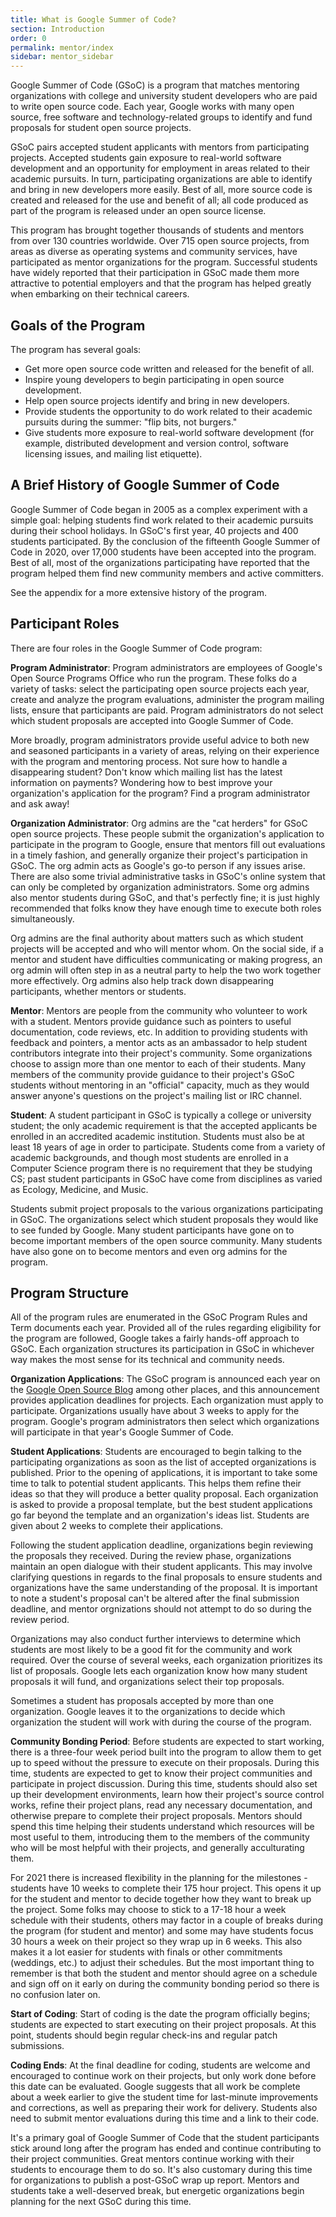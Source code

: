 ```yaml
---
title: What is Google Summer of Code?
section: Introduction
order: 0
permalink: mentor/index
sidebar: mentor_sidebar
---
```


Google Summer of Code (GSoC) is a program that matches mentoring organizations with college and university student developers who are paid to write open source code. Each year, Google works with many open source, free software and technology-related groups to identify and fund proposals for student open source projects.

GSoC pairs accepted student applicants with mentors from participating projects. Accepted students gain exposure to real-world software development and an opportunity for employment in areas related to their academic pursuits. In turn, participating organizations are able to identify and bring in new developers more easily. Best of all, more source code is created and released for the use and benefit of all; all code produced as part of the program is released under an open source license.

This program has brought together thousands of students and mentors from over 130 countries worldwide. Over 715 open source projects, from areas as diverse as operating systems and community services, have participated as mentor organizations for the program. Successful students have widely reported that their participation in GSoC made them more attractive to potential employers and that the program has helped greatly when embarking on their technical careers.


## Goals of the Program

The program has several goals:

*   Get more open source code written and released for the benefit of all.
*   Inspire young developers to begin participating in open source development.
*   Help open source projects identify and bring in new developers.
*   Provide students the opportunity to do work related to their academic pursuits during the summer: "flip bits, not burgers."
*   Give students more exposure to real-world software development (for example, distributed development and version control, software licensing issues, and mailing list etiquette).


## A Brief History of Google Summer of Code

Google Summer of Code began in 2005 as a complex experiment with a simple goal: helping students find work related to their academic pursuits during their school holidays. In GSoC's first year, 40 projects and 400 students participated. By the conclusion of the fifteenth Google Summer of Code in 2020, over 17,000 students have been accepted into the program. Best of all, most of the organizations participating have reported that the program helped them find new community members and active committers.

See the appendix for a more extensive history of the program.


## Participant Roles

There are four roles in the Google Summer of Code program:

**Program Administrator**: Program administrators are employees of Google's Open Source Programs Office who run the program. These folks do a variety of tasks: select the participating open source projects each year, create and analyze the program evaluations, administer the program mailing lists, ensure that participants are paid. Program administrators do not select which student proposals are accepted into Google Summer of Code.

More broadly, program administrators provide useful advice to both new and seasoned participants in a variety of areas, relying on their experience with the program and mentoring process. Not sure how to handle a disappearing student? Don't know which mailing list has the latest information on payments? Wondering how to best improve your organization's application for the program? Find a program administrator and ask away!

**Organization Administrator**: Org admins are the "cat herders" for GSoC open source projects. These people submit the organization's application to participate in the program to Google, ensure that mentors fill out evaluations in a timely fashion, and generally organize their project's participation in GSoC. The org admin acts as Google's go-to person if any issues arise. There are also some trivial administrative tasks in GSoC's online system that can only be completed by organization administrators. Some org admins also mentor students during GSoC, and that's perfectly fine; it is just highly recommended that folks know they have enough time to execute both roles simultaneously.

Org admins are the final authority about matters such as which student projects will be accepted and who will mentor whom. On the social side, if a mentor and student have difficulties communicating or making progress, an org admin will often step in as a neutral party to help the two work together more effectively. Org admins also help track down disappearing participants, whether mentors or students.

**Mentor**: Mentors are people from the community who volunteer to work with a student. Mentors provide guidance such as pointers to useful documentation, code reviews, etc. In addition to providing students with feedback and pointers, a mentor acts as an ambassador to help student contributors integrate into their project's community. Some organizations choose to assign more than one mentor to each of their students. Many members of the community provide guidance to their project's GSoC students without mentoring in an "official" capacity, much as they would answer anyone's questions on the project's mailing list or IRC channel.

**Student**: A student participant in GSoC is typically a college or university student;  the only academic requirement is that the accepted applicants be enrolled in an accredited academic institution. Students must also be at least 18 years of age in order to participate. Students come from a variety of academic backgrounds, and though most students are enrolled in a Computer Science program there is no requirement that they be studying CS; past student participants in GSoC have come from disciplines as varied as Ecology, Medicine, and Music.

Students submit project proposals to the various organizations participating in GSoC. The organizations select which student proposals they would like to see funded by Google. Many student participants have gone on to become important members of the open source community. Many students have also gone on to become mentors and even org admins for the program.


## Program Structure

All of the program rules are enumerated in the GSoC Program Rules and Term documents each year. Provided all of the rules regarding eligibility for the program are followed, Google takes a fairly hands-off approach to GSoC. Each organization structures its participation in GSoC in whichever way makes the most sense for its technical and community needs.

**Organization Applications**: The GSoC program is announced each year on the [Google Open Source Blog](https://opensource.googleblog.com/) among other places, and this announcement provides application deadlines for projects. Each organization must apply to participate. Organizations usually have about 3 weeks to apply for the program. Google's program administrators then select which organizations will participate in that year's Google Summer of Code.

**Student Applications**: Students are encouraged to begin talking to the participating organizations as soon as the list of accepted organizations is published. Prior to the opening of applications, it is important to take some time to talk to potential student applicants. This helps them refine their ideas so that they will produce a better quality proposal. Each organization is asked to provide a proposal template, but the best student applications go far beyond the template and an organization's ideas list. Students are given about 2 weeks to complete their applications.

Following the student application deadline, organizations begin reviewing the proposals they received. During the review phase, organizations maintain an open dialogue with their student applicants. This may involve clarifying questions in regards to the final proposals to ensure students and organizations have the same understanding of the proposal. It is important to note a student's proposal can't be altered after the final submission deadline, and mentor orgnizations should not attempt to do so during the review period. 

Organizations may also conduct further interviews to determine which students are most likely to be a good fit for the community and work required. Over the course of several weeks, each organization prioritizes its list of proposals. Google lets each organization know how many student proposals it will fund, and organizations select their top proposals.

Sometimes a student has proposals accepted by more than one organization. Google leaves it to the organizations to decide which organization the student will work with during the course of the program.

**Community Bonding Period**: Before students are expected to start working, there is a three-four week period built into the program to allow them to get up to speed without the pressure to execute on their proposals. During this time, students are expected to get to know their project communities and participate in project discussion. During this time, students should also set up their development environments, learn how their project's source control works, refine their project plans, read any necessary documentation, and otherwise prepare to complete their project proposals. Mentors should spend this time helping their students understand which resources will be most useful to them, introducing them to the members of the community who will be most helpful with their projects, and generally acculturating them. 

For 2021 there is increased flexibility in the planning for the milestones - students have 10 weeks to complete their 175 hour project. This opens it up for the student and mentor to decide together how they want to break up the project. Some folks may choose to stick to a 17-18 hour a week schedule with their students, others may factor in a couple of breaks during the program (for student and mentor) and some may have students focus 30 hours a week on their project so they wrap up in 6 weeks. This also makes it a lot easier for students with finals or other commitments (weddings, etc.) to adjust their schedules. But the most important thing to remember is that both the student and mentor should agree on a schedule and sign off on it early on during the community bonding period so there is no confusion later on.

**Start of Coding**: Start of coding is the date the program officially begins; students are expected to start executing on their project proposals. At this point, students should begin regular check-ins and regular patch submissions.

**Coding Ends**: At the final deadline for coding, students are welcome and encouraged to continue work on their projects, but only work done before this date can be evaluated. Google suggests that all work be complete about a week earlier to give the student time for last-minute improvements and corrections, as well as preparing their work for delivery. Students also need to submit mentor evaluations during this time and a link to their code.

It's a primary goal of Google Summer of Code that the student participants stick around long after the program has ended and continue contributing to their project communities. Great mentors continue working with their students to encourage them to do so. It's also customary during this time for organizations to publish a post-GSoC wrap up report. Mentors and students take a well-deserved break, but energetic organizations begin planning for the next GSoC during this time.


